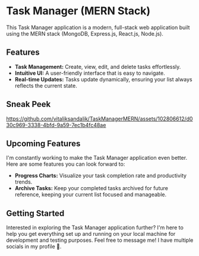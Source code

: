 # Task Manager (MERN Stack)

This Task Manager application is a modern, full-stack web application built using the MERN stack (MongoDB, Express.js, React.js, Node.js).

## Features

- **Task Management:** Create, view, edit, and delete tasks effortlessly.
- **Intuitive UI:** A user-friendly interface that is easy to navigate.
- **Real-time Updates:** Tasks update dynamically, ensuring your list always reflects the current state.

## Sneak Peek

https://github.com/vitaliksandalik/TaskManagerMERN/assets/102806612/d030c969-3338-4bfd-9a59-7ec1b4fc48ae

## Upcoming Features

I'm constantly working to make the Task Manager application even better. Here are some features you can look forward to:

- **Progress Charts:** Visualize your task completion rate and productivity trends.
- **Archive Tasks:** Keep your completed tasks archived for future reference, keeping your current list focused and manageable.

## Getting Started

Interested in exploring the Task Manager application further? I'm here to help you get everything set up and running on your local machine for development and testing purposes. Feel free to message me! I have multiple socials in my profile 🔗.

